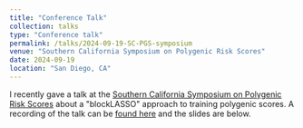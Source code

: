 ```yaml
---
title: "Conference Talk"
collection: talks
type: "Conference talk"
permalink: /talks/2024-09-19-SC-PGS-symposium
venue: "Southern California Symposium on Polygenic Risk Scores"
date: 2024-09-19
location: "San Diego, CA"
---
```


I recently gave a talk at the [Southern California Symposium on Polygenic Risk Scores](https://sites.uci.edu/scs2024/) about a "blockLASSO" approach to training polygenic scores. A recording of the talk can be [found here](https://sites.uci.edu/scs2024/symposium-schedule/) and the slides are below.


<object data="http://traben.github.io/files/Southern_Calif_Symposium_on_PRS_lightning_talk_2024-1.pdf" type="application/pdf" width="700px" height="700px">
    <embed src="http://traben.github.io/files/Southern_Calif_Symposium_on_PRS_lightning_talk_2024-1.pdf">
    </embed>
</object>



